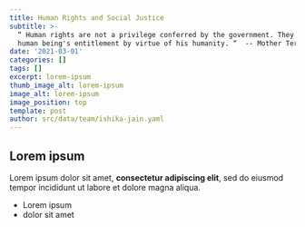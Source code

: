 ```yaml
---
title: Human Rights and Social Justice
subtitle: >-
  “ Human rights are not a privilege conferred by the government. They are every
  human being's entitlement by virtue of his humanity. “  -- Mother Teresa 
date: '2021-03-01'
categories: []
tags: []
excerpt: lorem-ipsum
thumb_image_alt: lorem-ipsum
image_alt: lorem-ipsum
image_position: top
template: post
author: src/data/team/ishika-jain.yaml
---
```

## Lorem ipsum

Lorem ipsum dolor sit amet, **consectetur adipiscing elit**, sed do eiusmod tempor incididunt ut labore et dolore magna aliqua.

- Lorem ipsum
- dolor sit amet